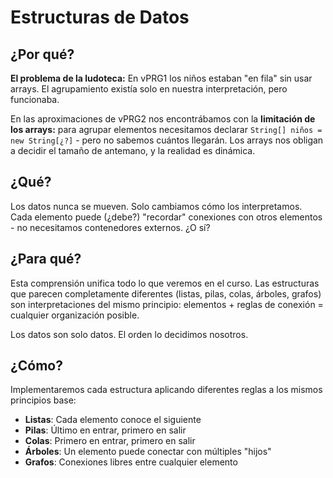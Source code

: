 # Estructuras de Datos

## ¿Por qué?

**El problema de la ludoteca:** En vPRG1 los niños estaban "en fila" sin usar arrays. El agrupamiento existía solo en nuestra interpretación, pero funcionaba.

En las aproximaciones de vPRG2 nos encontrábamos con la **limitación de los arrays:** para agrupar elementos necesitamos declarar `String[] niños = new String[¿?]` - pero no sabemos cuántos llegarán. Los arrays nos obligan a decidir el tamaño de antemano, y la realidad es dinámica.

## ¿Qué?

Los datos nunca se mueven. Solo cambiamos cómo los interpretamos. Cada elemento puede (¿debe?) "recordar" conexiones con otros elementos - no necesitamos contenedores externos. ¿O sí?

## ¿Para qué?

Esta comprensión unifica todo lo que veremos en el curso. Las estructuras que parecen completamente diferentes (listas, pilas, colas, árboles, grafos) son interpretaciones del mismo principio: elementos + reglas de conexión = cualquier organización posible.

Los datos son solo datos. El orden lo decidimos nosotros.

## ¿Cómo?

Implementaremos cada estructura aplicando diferentes reglas a los mismos principios base:

- **Listas**: Cada elemento conoce el siguiente
- **Pilas**: Último en entrar, primero en salir
- **Colas**: Primero en entrar, primero en salir  
- **Árboles**: Un elemento puede conectar con múltiples "hijos"
- **Grafos**: Conexiones libres entre cualquier elemento
